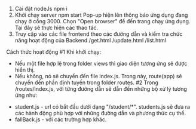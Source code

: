 1. Cài đặt nodeJs
   npm i
2. Khởi chạy server
   npm start
   Pop-up hiện lên thông báo ứng dụng đang chạy ở cổng 3000.
   Chọn "Open browser" để đến trang chạy ứng dụng. Tại đây sẽ thực hiện các thao tác.
3. Truy cập vào các file frontend theo các đường dẫn và kiểm tra chức năng hoạt động của Backend
   /get.html
   /update.html
   /list.html

Cách thức hoạt động
#1 Khi khởi chạy:

- Nếu một file hợp lệ trong folder views thì giao diện tương ứng sẽ được hiển thị.
- Nếu không, nó sẽ chuyển đến file index.js. Trong này, route(app) sẽ chuyển đến phần định tuyến trong folder routes.
  #2 Trong /routes/index.js, với từng đường dẫn sẽ dẫn đến những bộ xử lý tương ứng như:

* student.js - url có bắt đầu dưới dạng "/student/\*". students.js sẽ đưa ra các hành động phù hợp với những đường dẫn và phương thức cụ thể.
* fallBack.js - với các trường hợp khác.
